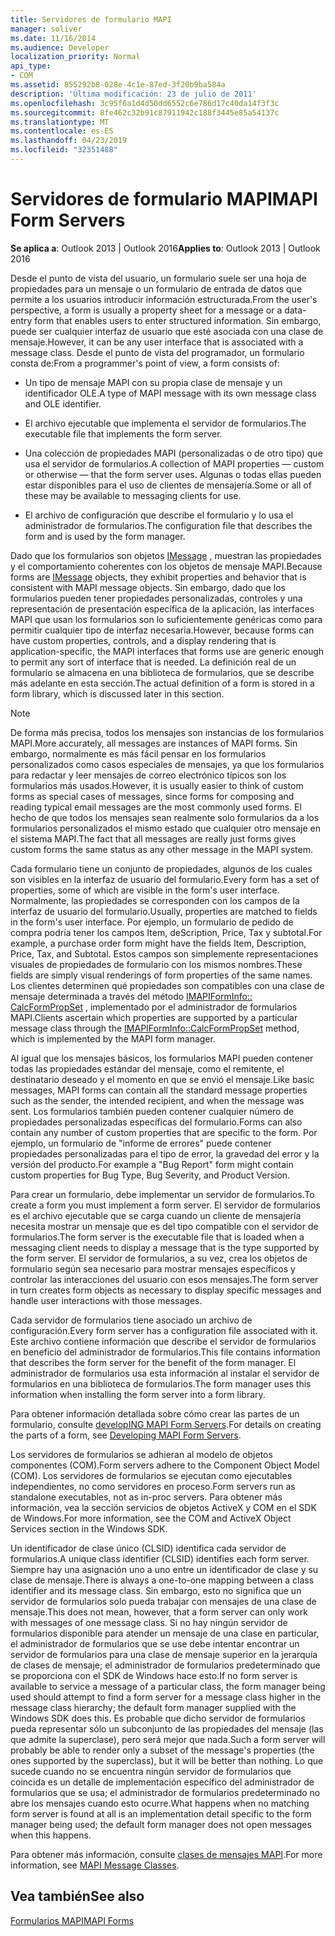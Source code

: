 ```yaml
---
title: Servidores de formulario MAPI
manager: soliver
ms.date: 11/16/2014
ms.audience: Developer
localization_priority: Normal
api_type:
- COM
ms.assetid: 855292b8-028e-4c1e-87ed-3f20b9ba584a
description: 'Última modificación: 23 de julio de 2011'
ms.openlocfilehash: 3c95f6a1d4d50dd6552c6e786d17c40da14f3f3c
ms.sourcegitcommit: 8fe462c32b91c87911942c188f3445e85a54137c
ms.translationtype: MT
ms.contentlocale: es-ES
ms.lasthandoff: 04/23/2019
ms.locfileid: "32351488"
---
```

# <a name="mapi-form-servers"></a><span data-ttu-id="ce959-103">Servidores de formulario MAPI</span><span class="sxs-lookup"><span data-stu-id="ce959-103">MAPI Form Servers</span></span>

  
  
<span data-ttu-id="ce959-104">**Se aplica a**: Outlook 2013 | Outlook 2016</span><span class="sxs-lookup"><span data-stu-id="ce959-104">**Applies to**: Outlook 2013 | Outlook 2016</span></span> 
  
<span data-ttu-id="ce959-105">Desde el punto de vista del usuario, un formulario suele ser una hoja de propiedades para un mensaje o un formulario de entrada de datos que permite a los usuarios introducir información estructurada.</span><span class="sxs-lookup"><span data-stu-id="ce959-105">From the user's perspective, a form is usually a property sheet for a message or a data-entry form that enables users to enter structured information.</span></span> <span data-ttu-id="ce959-106">Sin embargo, puede ser cualquier interfaz de usuario que esté asociada con una clase de mensaje.</span><span class="sxs-lookup"><span data-stu-id="ce959-106">However, it can be any user interface that is associated with a message class.</span></span> <span data-ttu-id="ce959-107">Desde el punto de vista del programador, un formulario consta de:</span><span class="sxs-lookup"><span data-stu-id="ce959-107">From a programmer's point of view, a form consists of:</span></span>
  
- <span data-ttu-id="ce959-108">Un tipo de mensaje MAPI con su propia clase de mensaje y un identificador OLE.</span><span class="sxs-lookup"><span data-stu-id="ce959-108">A type of MAPI message with its own message class and OLE identifier.</span></span>
    
- <span data-ttu-id="ce959-109">El archivo ejecutable que implementa el servidor de formularios.</span><span class="sxs-lookup"><span data-stu-id="ce959-109">The executable file that implements the form server.</span></span>
    
- <span data-ttu-id="ce959-110">Una colección de propiedades MAPI (personalizadas o de otro tipo) que usa el servidor de formularios.</span><span class="sxs-lookup"><span data-stu-id="ce959-110">A collection of MAPI properties — custom or otherwise — that the form server uses.</span></span> <span data-ttu-id="ce959-111">Algunas o todas ellas pueden estar disponibles para el uso de clientes de mensajería.</span><span class="sxs-lookup"><span data-stu-id="ce959-111">Some or all of these may be available to messaging clients for use.</span></span>
    
- <span data-ttu-id="ce959-112">El archivo de configuración que describe el formulario y lo usa el administrador de formularios.</span><span class="sxs-lookup"><span data-stu-id="ce959-112">The configuration file that describes the form and is used by the form manager.</span></span>
    
<span data-ttu-id="ce959-113">Dado que los formularios son objetos [IMessage](imessageimapiprop.md) , muestran las propiedades y el comportamiento coherentes con los objetos de mensaje MAPI.</span><span class="sxs-lookup"><span data-stu-id="ce959-113">Because forms are [IMessage](imessageimapiprop.md) objects, they exhibit properties and behavior that is consistent with MAPI message objects.</span></span> <span data-ttu-id="ce959-114">Sin embargo, dado que los formularios pueden tener propiedades personalizadas, controles y una representación de presentación específica de la aplicación, las interfaces MAPI que usan los formularios son lo suficientemente genéricas como para permitir cualquier tipo de interfaz necesaria.</span><span class="sxs-lookup"><span data-stu-id="ce959-114">However, because forms can have custom properties, controls, and a display rendering that is application-specific, the MAPI interfaces that forms use are generic enough to permit any sort of interface that is needed.</span></span> <span data-ttu-id="ce959-115">La definición real de un formulario se almacena en una biblioteca de formularios, que se describe más adelante en esta sección.</span><span class="sxs-lookup"><span data-stu-id="ce959-115">The actual definition of a form is stored in a form library, which is discussed later in this section.</span></span> 
  
> [!NOTE]
> <span data-ttu-id="ce959-116">De forma más precisa, todos los mensajes son instancias de los formularios MAPI.</span><span class="sxs-lookup"><span data-stu-id="ce959-116">More accurately, all messages are instances of MAPI forms.</span></span> <span data-ttu-id="ce959-117">Sin embargo, normalmente es más fácil pensar en los formularios personalizados como casos especiales de mensajes, ya que los formularios para redactar y leer mensajes de correo electrónico típicos son los formularios más usados.</span><span class="sxs-lookup"><span data-stu-id="ce959-117">However, it is usually easier to think of custom forms as special cases of messages, since forms for composing and reading typical email messages are the most commonly used forms.</span></span> <span data-ttu-id="ce959-118">El hecho de que todos los mensajes sean realmente solo formularios da a los formularios personalizados el mismo estado que cualquier otro mensaje en el sistema MAPI.</span><span class="sxs-lookup"><span data-stu-id="ce959-118">The fact that all messages are really just forms gives custom forms the same status as any other message in the MAPI system.</span></span> 
  
<span data-ttu-id="ce959-119">Cada formulario tiene un conjunto de propiedades, algunos de los cuales son visibles en la interfaz de usuario del formulario.</span><span class="sxs-lookup"><span data-stu-id="ce959-119">Every form has a set of properties, some of which are visible in the form's user interface.</span></span> <span data-ttu-id="ce959-120">Normalmente, las propiedades se corresponden con los campos de la interfaz de usuario del formulario.</span><span class="sxs-lookup"><span data-stu-id="ce959-120">Usually, properties are matched to fields in the form's user interface.</span></span> <span data-ttu-id="ce959-121">Por ejemplo, un formulario de pedido de compra podría tener los campos Item, deScription, Price, Tax y subtotal.</span><span class="sxs-lookup"><span data-stu-id="ce959-121">For example, a purchase order form might have the fields Item, Description, Price, Tax, and Subtotal.</span></span> <span data-ttu-id="ce959-122">Estos campos son simplemente representaciones visuales de propiedades de formulario con los mismos nombres.</span><span class="sxs-lookup"><span data-stu-id="ce959-122">These fields are simply visual renderings of form properties of the same names.</span></span> <span data-ttu-id="ce959-123">Los clientes determinen qué propiedades son compatibles con una clase de mensaje determinada a través del método [IMAPIFormInfo:: CalcFormPropSet](imapiforminfo-calcformpropset.md) , implementado por el administrador de formularios MAPI.</span><span class="sxs-lookup"><span data-stu-id="ce959-123">Clients ascertain which properties are supported by a particular message class through the [IMAPIFormInfo::CalcFormPropSet](imapiforminfo-calcformpropset.md) method, which is implemented by the MAPI form manager.</span></span> 
  
<span data-ttu-id="ce959-124">Al igual que los mensajes básicos, los formularios MAPI pueden contener todas las propiedades estándar del mensaje, como el remitente, el destinatario deseado y el momento en que se envió el mensaje.</span><span class="sxs-lookup"><span data-stu-id="ce959-124">Like basic messages, MAPI forms can contain all the standard message properties such as the sender, the intended recipient, and when the message was sent.</span></span> <span data-ttu-id="ce959-125">Los formularios también pueden contener cualquier número de propiedades personalizadas específicas del formulario.</span><span class="sxs-lookup"><span data-stu-id="ce959-125">Forms can also contain any number of custom properties that are specific to the form.</span></span> <span data-ttu-id="ce959-126">Por ejemplo, un formulario de "informe de errores" puede contener propiedades personalizadas para el tipo de error, la gravedad del error y la versión del producto.</span><span class="sxs-lookup"><span data-stu-id="ce959-126">For example a "Bug Report" form might contain custom properties for Bug Type, Bug Severity, and Product Version.</span></span>
  
<span data-ttu-id="ce959-127">Para crear un formulario, debe implementar un servidor de formularios.</span><span class="sxs-lookup"><span data-stu-id="ce959-127">To create a form you must implement a form server.</span></span> <span data-ttu-id="ce959-128">El servidor de formularios es el archivo ejecutable que se carga cuando un cliente de mensajería necesita mostrar un mensaje que es del tipo compatible con el servidor de formularios.</span><span class="sxs-lookup"><span data-stu-id="ce959-128">The form server is the executable file that is loaded when a messaging client needs to display a message that is the type supported by the form server.</span></span> <span data-ttu-id="ce959-129">El servidor de formularios, a su vez, crea los objetos de formulario según sea necesario para mostrar mensajes específicos y controlar las interacciones del usuario con esos mensajes.</span><span class="sxs-lookup"><span data-stu-id="ce959-129">The form server in turn creates form objects as necessary to display specific messages and handle user interactions with those messages.</span></span>
  
<span data-ttu-id="ce959-130">Cada servidor de formularios tiene asociado un archivo de configuración.</span><span class="sxs-lookup"><span data-stu-id="ce959-130">Every form server has a configuration file associated with it.</span></span> <span data-ttu-id="ce959-131">Este archivo contiene información que describe el servidor de formularios en beneficio del administrador de formularios.</span><span class="sxs-lookup"><span data-stu-id="ce959-131">This file contains information that describes the form server for the benefit of the form manager.</span></span> <span data-ttu-id="ce959-132">El administrador de formularios usa esta información al instalar el servidor de formularios en una biblioteca de formularios.</span><span class="sxs-lookup"><span data-stu-id="ce959-132">The form manager uses this information when installing the form server into a form library.</span></span>
  
<span data-ttu-id="ce959-133">Para obtener información detallada sobre cómo crear las partes de un formulario, consulte [developING MAPI Form Servers](developing-mapi-form-servers.md).</span><span class="sxs-lookup"><span data-stu-id="ce959-133">For details on creating the parts of a form, see [Developing MAPI Form Servers](developing-mapi-form-servers.md).</span></span>
  
<span data-ttu-id="ce959-134">Los servidores de formularios se adhieran al modelo de objetos componentes (COM).</span><span class="sxs-lookup"><span data-stu-id="ce959-134">Form servers adhere to the Component Object Model (COM).</span></span> <span data-ttu-id="ce959-135">Los servidores de formularios se ejecutan como ejecutables independientes, no como servidores en proceso.</span><span class="sxs-lookup"><span data-stu-id="ce959-135">Form servers run as standalone executables, not as in-proc servers.</span></span> <span data-ttu-id="ce959-136">Para obtener más información, vea la sección servicios de objetos ActiveX y COM en el SDK de Windows.</span><span class="sxs-lookup"><span data-stu-id="ce959-136">For more information, see the COM and ActiveX Object Services section in the Windows SDK.</span></span>
  
<span data-ttu-id="ce959-137">Un identificador de clase único (CLSID) identifica cada servidor de formularios.</span><span class="sxs-lookup"><span data-stu-id="ce959-137">A unique class identifier (CLSID) identifies each form server.</span></span> <span data-ttu-id="ce959-138">Siempre hay una asignación uno a uno entre un identificador de clase y su clase de mensaje.</span><span class="sxs-lookup"><span data-stu-id="ce959-138">There is always a one-to-one mapping between a class identifier and its message class.</span></span> <span data-ttu-id="ce959-139">Sin embargo, esto no significa que un servidor de formularios solo pueda trabajar con mensajes de una clase de mensaje.</span><span class="sxs-lookup"><span data-stu-id="ce959-139">This does not mean, however, that a form server can only work with messages of one message class.</span></span> <span data-ttu-id="ce959-140">Si no hay ningún servidor de formularios disponible para atender un mensaje de una clase en particular, el administrador de formularios que se use debe intentar encontrar un servidor de formularios para una clase de mensaje superior en la jerarquía de clases de mensaje; el administrador de formularios predeterminado que se proporciona con el SDK de Windows hace esto.</span><span class="sxs-lookup"><span data-stu-id="ce959-140">If no form server is available to service a message of a particular class, the form manager being used should attempt to find a form server for a message class higher in the message class hierarchy; the default form manager supplied with the Windows SDK does this.</span></span> <span data-ttu-id="ce959-141">Es probable que dicho servidor de formularios pueda representar sólo un subconjunto de las propiedades del mensaje (las que admite la superclase), pero será mejor que nada.</span><span class="sxs-lookup"><span data-stu-id="ce959-141">Such a form server will probably be able to render only a subset of the message's properties (the ones supported by the superclass), but it will be better than nothing.</span></span> <span data-ttu-id="ce959-142">Lo que sucede cuando no se encuentra ningún servidor de formularios que coincida es un detalle de implementación específico del administrador de formularios que se usa; el administrador de formularios predeterminado no abre los mensajes cuando esto ocurre.</span><span class="sxs-lookup"><span data-stu-id="ce959-142">What happens when no matching form server is found at all is an implementation detail specific to the form manager being used; the default form manager does not open messages when this happens.</span></span>
  
<span data-ttu-id="ce959-143">Para obtener más información, consulte [clases de mensajes MAPI](mapi-message-classes.md).</span><span class="sxs-lookup"><span data-stu-id="ce959-143">For more information, see [MAPI Message Classes](mapi-message-classes.md).</span></span>
  
## <a name="see-also"></a><span data-ttu-id="ce959-144">Vea también</span><span class="sxs-lookup"><span data-stu-id="ce959-144">See also</span></span>



[<span data-ttu-id="ce959-145">Formularios MAPI</span><span class="sxs-lookup"><span data-stu-id="ce959-145">MAPI Forms</span></span>](mapi-forms.md)

